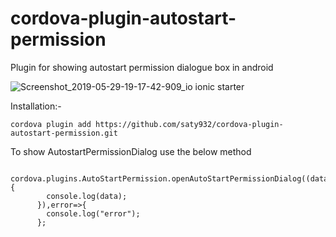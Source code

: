# cordova-plugin-autostart-permission
Plugin for showing autostart permission dialogue box in android 


![Screenshot_2019-05-29-19-17-42-909_io ionic starter](https://user-images.githubusercontent.com/15616596/58562658-4ac19400-8247-11e9-8642-f7c509129445.png)



Installation:-

```
cordova plugin add https://github.com/saty932/cordova-plugin-autostart-permission.git

```

To show AutostartPermissionDialog use the below method

```
 cordova.plugins.AutoStartPermission.openAutoStartPermissionDialog((data)=>{
        console.log(data);
      }),error=>{
        console.log("error");
      };



```

